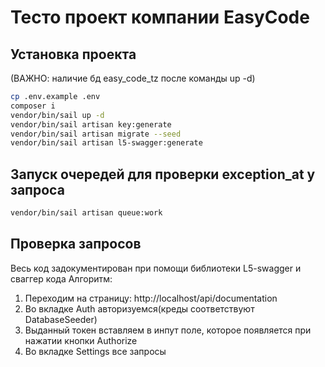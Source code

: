 # Тесто проект компании EasyCode

## Установка проекта
(ВАЖНО: наличие бд easy_code_tz после команды up -d)
```bash
cp .env.example .env
composer i
vendor/bin/sail up -d
vendor/bin/sail artisan key:generate
vendor/bin/sail artisan migrate --seed
vendor/bin/sail artisan l5-swagger:generate
```
## Запуск очередей для проверки exception_at у запроса
```bash
vendor/bin/sail artisan queue:work
```
## Проверка запросов
Весь код задокументирован при помощи библиотеки L5-swagger и сваггер кода
Алгоритм:
1. Переходим на страницу: http://localhost/api/documentation
2. Во вкладке Auth авторизуемся(креды соответствуют DatabaseSeeder)
3. Выданный токен вставляем в инпут поле, которое появляется при нажатии кнопки Authorize
4. Во вкладке Settings все запросы
